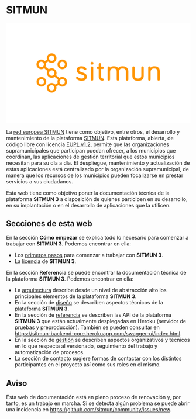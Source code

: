# SITMUN

![sitmun](https://raw.githubusercontent.com/sitmun/community/master/logotip%20SITMUN%20JPG/horitzontal/01.principal-horit-normal.jpg)

La [red europea SITMUN](http://sitmun.org) tiene como objetivo, entre otros, el desarrollo y mantenimiento de la plataforma [SITMUN](https://github.com/sitmun). 
Esta plataforma, abierta, de código libre con licencia [EUPL v1.2](https://eur-lex.europa.eu/eli/dec_impl/2017/863/oj), permite que las organizaciones supramunicipales que participan puedan ofrecer, a los municipios que coordinan, las aplicaciones de gestión territorial que estos municipios necesitan para su día a día. 
El despliegue, mantenimiento y actualización de estas aplicaciones está centralizado por la organización supramunicipal, de manera que los recursos de los municipios pueden focalizarse en prestar servicios a sus ciudadanos.

Esta web tiene como objetivo poner la documentación técnica de la plataforma **SITMUN 3** a disposición de quienes participen en su desarrollo, en su implantación o en el desarrollo de aplicaciones que la utilicen.

## Secciones de esta web

En la sección **Cómo empezar** se explica todo lo necesario para comenzar a trabajar con **SITMUN 3**. 
Podemos encontrar en ella:

- Los [primeros pasos](getting-started/que-es.md) para comenzar a trabajar con **SITMUN 3**.
- La [licencia](license.md) de **SITMUN 3**.

En la sección **Referencia** se puede encontrar la documentación técnica de la plataforma **SITMUN 3**. 
Podemos encontrar en ella:

- La [arquitectura](architecture.md) describe desde un nivel de abstracción alto los principales elementos de la plataforma **SITMUN 3**.
- En la sección de [diseño](design.md) se describen aspectos técnicos de la plataforma **SITMUN 3**.
- En la sección de [referencia](api.md) se describen las API de la plataforma **SITMUN 3** que están actualmente desplegadas en Heroku (servidor de pruebas y preproducción).
  También se pueden consultar en <https://sitmun-backend-core.herokuapp.com/swagger-ui/index.html>.
- En la sección de [gestión](management.md) se describen aspectos organizativos y técnicos en lo que respecta al versionado, seguimiento del trabajo y automatización de procesos.
- La sección de [contacto](contact.md) sugiere formas de contactar con los distintos participantes en el proyecto así como sus roles en el mismo.

## Aviso

Esta web de documentación está en pleno proceso de renovación y, por tanto, es un trabajo en marcha. Si se detecta algún problema se puede abrir una incidencia en <https://github.com/sitmun/community/issues/new>.
